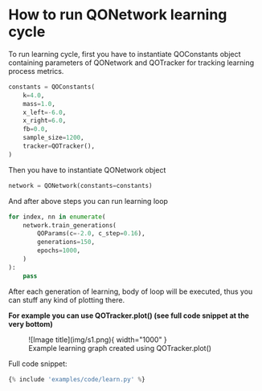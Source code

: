 # How to run QONetwork learning cycle

To run learning cycle, first you have to instantiate QOConstants object
containing parameters of QONetwork and QOTracker for tracking learning process
metrics.

```python
constants = QOConstants(
    k=4.0,
    mass=1.0,
    x_left=-6.0,
    x_right=6.0,
    fb=0.0,
    sample_size=1200,
    tracker=QOTracker(),
)
```

Then you have to instantiate QONetwork object

```python
network = QONetwork(constants=constants)
```

And after above steps you can run learning loop

```python
for index, nn in enumerate(
    network.train_generations(
        QOParams(c=-2.0, c_step=0.16),
        generations=150,
        epochs=1000,
    )
):
    pass
```

After each generation of learning, body of loop will be executed, thus you can
stuff any kind of plotting there.

**For example you can use QOTracker.plot() (see full code snippet at the very
bottom)**

<figure markdown>
  ![Image title](img/s1.png){ width="1000" }
  <figcaption>Example learning graph created using QOTracker.plot()</figcaption>
</figure>

Full code snippet:

```python
{% include 'examples/code/learn.py' %}
```
